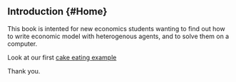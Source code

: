 ## Introduction {#Home}

This book is intented for new economics students wanting to find out
how to write economic model with heterogenous agents, and to solve
them on a computer. 

Look at our first [cake eating example](#cake-problem)

Thank you.
